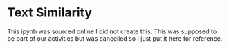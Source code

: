 # Text Similarity


This ipynb was sourced online I did not create this. This was supposed to be part of our activities but was cancelled so I just put it here for reference.